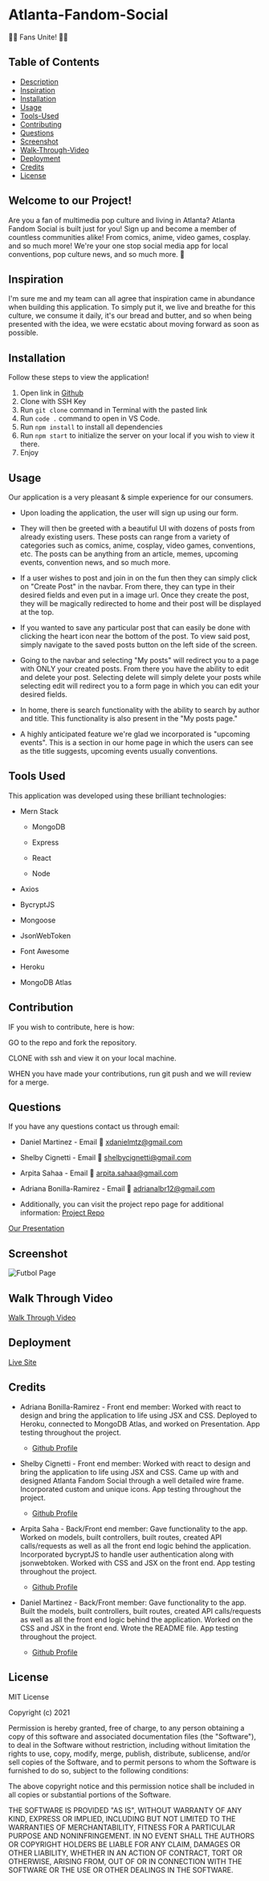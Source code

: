 # Atlanta-Fandom-Social

🦸‍♀️ Fans Unite! 🦹‍♂️

## Table of Contents

* [Description](#welcome-to-our-project)
* [Inspiration](#inspiration)
* [Installation](#installation)
* [Usage](#usage)
* [Tools-Used](#tools-used)
* [Contributing](#contribution)
* [Questions](#questions)
* [Screenshot](#screenshot)
* [Walk-Through-Video](#walk-through-vid)
* [Deployment](#deployment)
* [Credits](#credits)
* [License](#license)

## Welcome to our Project!

Are you a fan of multimedia pop culture and living in Atlanta? Atlanta Fandom Social is built just for you! Sign up and become a member of countless communities alike! From comics, anime, video games, cosplay. and so much more! 
We're your one stop social media app for local conventions, pop culture news, and so much more. 🙌

## Inspiration

I'm sure me and my team can all agree that inspiration came in abundance when building this application. To simply put it, we live and breathe for this culture, we consume it daily, it's our bread and butter, and so when being presented with the idea,
we were ecstatic about moving forward as soon as possible.

## Installation

Follow these steps to view the application!

1. Open link in [Github](https://github.com/adrianalbr/Atlanta-Fandom-Social)
2. Clone with SSH Key
3. Run `git clone` command in Terminal with the pasted link
4. Run `code .` command to open in VS Code.
5. Run `npm install` to install all dependencies
6. Run `npm start` to initialize the server on your local if you wish to view it there.
7. Enjoy

## Usage

Our application is a very pleasant & simple experience for our consumers.

* Upon loading the application, the user will sign up using our form.

* They will then be greeted with a beautiful UI with dozens of posts from already existing users. These posts can range from a variety of categories such as comics, anime, cosplay, video games, conventions, etc. The posts can be anything from an article, memes, upcoming events, convention news, and so much more.

* If a user wishes to post and join in on the fun then they can simply click on "Create Post" in the navbar. From there, they can type in their desired fields and even put in a image url. Once they create the post, they will be magically redirected to home and their post will be displayed at the top.

* If you wanted to save any particular post that can easily be done with clicking the heart icon near the bottom of the post. To view said post, simply navigate to the saved posts button on the left side of the screen.

* Going to the navbar and selecting "My posts" will redirect you to a page with ONLY your created posts. From there you have the ability to edit and delete your post. Selecting delete will simply delete your posts while selecting edit will redirect you to a form page in which you can edit your desired fields.  

* In home, there is search functionality with the ability to search by author and title. This functionality is also present in the "My posts page."

* A highly anticipated feature we're glad we incorporated is "upcoming events". This is a section in our home page in which the users can see as the title suggests, upcoming events usually conventions.  

## Tools Used

This application was developed using these brilliant technologies:
* Mern Stack
  
  * MongoDB
  
  * Express
  
  * React 
  
  * Node

* Axios

* BycryptJS

* Mongoose

* JsonWebToken

* Font Awesome

* Heroku

* MongoDB Atlas

## Contribution

IF you wish to contribute, here is how:

GO to the repo and fork the repository.

CLONE with ssh and view it on your local machine.

WHEN you have made your contributions, run git push and we will review for a merge.

## Questions

If you have any questions contact us through email:

* Daniel Martinez - Email 📧 xdanielmtz@gmail.com

* Shelby Cignetti - Email 📧 shelbycignetti@gmail.com

* Arpita Sahaa - Email 📧 arpita.sahaa@gmail.com

* Adriana Bonilla-Ramirez - Email 📧 adrianalbr12@gmail.com

* Additionally, you can visit the project repo page for additional information: [Project Repo](https://github.com/adrianalbr/Atlanta-Fandom-Social)

[Our Presentation](https://docs.google.com/presentation/d/1jej1qbdBau3Zq3sJx_-SBavpwPNLEUP_2do5RZUwFmo/edit#slide=id.p)

## Screenshot

![Futbol Page](documents/football-futbol-ss.jpg)

## Walk Through Video

[Walk Through Video](https://drive.google.com/file/d/1-RRLd3B21NHkZDXkBkGkTnUuKkntWO8I/view)

## Deployment

[Live Site](https://atlfandomsocial.herokuapp.com/)

## Credits

* Adriana Bonilla-Ramirez - Front end member: Worked with react to design and bring the application to life using JSX and CSS. Deployed to Heroku, connected to MongoDB Atlas, and worked on Presentation. App testing throughout the project.
    * [Github Profile](https://github.com/adrianalbr)

* Shelby Cignetti - Front end member: Worked with react to design and bring the application to life using JSX and CSS. Came up with and designed Atlanta Fandom Social through a well detailed wire frame. Incorporated custom and unique icons. App testing throughout the       project.
    *  [Github Profile](https://github.com/shelb-doc)

* Arpita Saha - Back/Front end member: Gave functionality to the app. Worked on models, built controllers, built routes, created API calls/requests as well as all the front end logic behind the application. Incorporated bycryptJS to handle user authentication along with jsonwebtoken. Worked with CSS and JSX on the front end. App testing throughout the project.  
    * [Github Profile](https://github.com/arpita-sahakar)

* Daniel Martinez - Back/Front member: Gave functionality to the app. Built the models, built controllers, built routes, created API calls/requests as well as all the front end logic behind the application. Worked on the CSS and JSX in the front end. Wrote the README file. App testing throughout the project.
    * [Github Profile](https://github.com/xdanielmtz)

## License
MIT License

Copyright (c) 2021

Permission is hereby granted, free of charge, to any person obtaining a copy
of this software and associated documentation files (the "Software"), to deal
in the Software without restriction, including without limitation the rights
to use, copy, modify, merge, publish, distribute, sublicense, and/or sell
copies of the Software, and to permit persons to whom the Software is
furnished to do so, subject to the following conditions:

The above copyright notice and this permission notice shall be included in all
copies or substantial portions of the Software.

THE SOFTWARE IS PROVIDED "AS IS", WITHOUT WARRANTY OF ANY KIND, EXPRESS OR
IMPLIED, INCLUDING BUT NOT LIMITED TO THE WARRANTIES OF MERCHANTABILITY,
FITNESS FOR A PARTICULAR PURPOSE AND NONINFRINGEMENT. IN NO EVENT SHALL THE
AUTHORS OR COPYRIGHT HOLDERS BE LIABLE FOR ANY CLAIM, DAMAGES OR OTHER
LIABILITY, WHETHER IN AN ACTION OF CONTRACT, TORT OR OTHERWISE, ARISING FROM,
OUT OF OR IN CONNECTION WITH THE SOFTWARE OR THE USE OR OTHER DEALINGS IN THE
SOFTWARE.